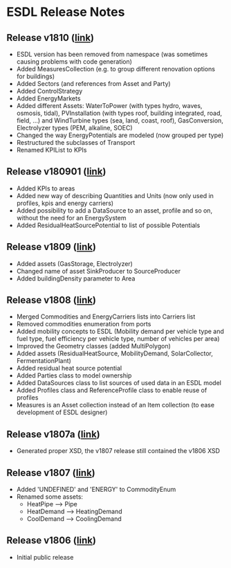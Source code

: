 # ESDL Release Notes

## Release v1810 \([link](https://github.com/EnergyTransition/ESDL/releases/tag/v1810)\)

* ESDL version has been removed from namespace (was sometimes causing problems with code generation)
* Added MeasuresCollection (e.g. to group different renovation options for buildings)
* Added Sectors (and references from Asset and Party)
* Added ControlStrategy
* Added EnergyMarkets
* Added different Assets: WaterToPower (with types hydro, waves, osmosis, tidal), PVInstallation (with types roof, building integrated, road, field, ...) and WindTurbine types (sea, land, coast, roof), GasConversion, Electrolyzer types (PEM, alkaline, SOEC)
* Changed the way EnergyPotentials are modeled (now grouped per type)
* Restructured the subclasses of Transport
* Renamed KPIList to KPIs

## Release v180901 \([link](https://github.com/EnergyTransition/ESDL/releases/tag/v180901)\)

* Added KPIs to areas
* Added new way of describing Quantities and Units (now only used in profiles, kpis and energy carriers)
* Added possibility to add a DataSource to an asset, profile and so on, without the need for an EnergySystem
* Added ResidualHeatSourcePotential to list of possible Potentials

## Release v1809 \([link](https://github.com/EnergyTransition/ESDL/releases/tag/v1809)\)

* Added assets (GasStorage, Electrolyzer)
* Changed name of asset SinkProducer to SourceProducer
* Added buildingDensity parameter to Area

## Release v1808 \([link](https://github.com/EnergyTransition/ESDL/releases/tag/v1808)\)

* Merged Commodities and EnergyCarriers lists into Carriers list
* Removed commodities enumeration from ports
* Added mobility concepts to ESDL \(Mobility demand per vehicle type and fuel type, fuel efficiency per vehicle type, number of vehicles per area\)
* Improved the Geometry classes \(added MultiPolygon\)
* Added assets \(ResidualHeatSource, MobilityDemand, SolarCollector, FermentationPlant\)
* Added residual heat source potential
* Added Parties class to model ownership
* Added DataSources class to list sources of used data in an ESDL model
* Added Profiles class and ReferenceProfile class to enable reuse of profiles
* Measures is an Asset collection instead of an Item collection \(to ease development of ESDL designer\)

## Release v1807a \([link](https://github.com/EnergyTransition/ESDL/releases/tag/v1807a)\)

* Generated proper XSD, the v1807 release still contained the v1806 XSD

## Release v1807 \([link](https://github.com/EnergyTransition/ESDL/releases/tag/v1807)\)

* Added 'UNDEFINED' and 'ENERGY' to CommodityEnum
* Renamed some assets:
  * HeatPipe --&gt; Pipe
  * HeatDemand --&gt; HeatingDemand
  * CoolDemand --&gt; CoolingDemand

## Release v1806 \([link](https://github.com/EnergyTransition/ESDL/releases/tag/v1806)\)

* Initial public release


